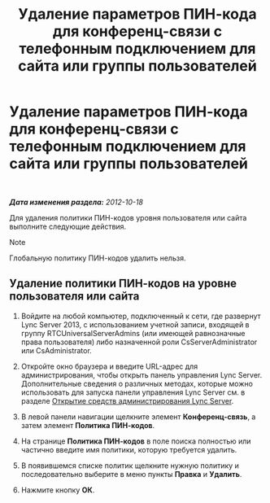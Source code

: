 ﻿---
title: Удаление параметров ПИН-кода для конференц-связи с телефонным подключением для сайта или группы пользователей
TOCTitle: Удаление параметров ПИН-кода для конференц-связи с телефонным подключением для сайта или группы пользователей
ms:assetid: 15a9faee-d024-4c0e-b2a0-fe7e7dc00589
ms:mtpsurl: https://technet.microsoft.com/ru-ru/library/Gg520955(v=OCS.15)
ms:contentKeyID: 49309045
ms.date: 05/19/2016
mtps_version: v=OCS.15
ms.translationtype: HT
---

# Удаление параметров ПИН-кода для конференц-связи с телефонным подключением для сайта или группы пользователей

 

_**Дата изменения раздела:** 2012-10-18_

Для удаления политики ПИН-кодов уровня пользователя или сайта выполните следующие действия.

> [!note]  
> Глобальную политику ПИН-кодов удалить нельзя.

## Удаление политики ПИН-кодов на уровне пользователя или сайта

1.  Войдите на любой компьютер, подключенный к сети, где развернут Lync Server 2013, с использованием учетной записи, входящей в группу RTCUniversalServerAdmins (или имеющей равнозначные права пользователя) либо назначенной роли CsServerAdministrator или CsAdministrator.

2.  Откройте окно браузера и введите URL-адрес для администрирования, чтобы открыть панель управления Lync Server. Дополнительные сведения о различных методах, которые можно использовать для запуска панели управления Lync Server см. в разделе [Открытие средств администрирования Lync Server](lync-server-2013-open-lync-server-administrative-tools.md).

3.  В левой панели навигации щелкните элемент **Конференц-связь**, а затем элемент **Политика ПИН-кодов**.

4.  На странице **Политика ПИН-кодов** в поле поиска полностью или частично введите имя политики, которую требуется удалить.

5.  В появившемся списке политик щелкните нужную политику и последовательно выберите в меню пункты **Правка** и **Удалить**.

6.  Нажмите кнопку **ОК**.

